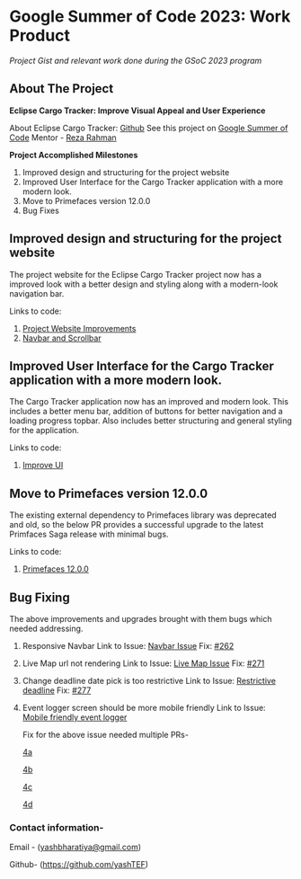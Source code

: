 # Google Summer of Code 2023: Work Product
*Project Gist and relevant work done during the GSoC 2023 program*

## About The Project

**Eclipse Cargo Tracker: Improve Visual Appeal and User Experience**

About Eclipse Cargo Tracker: [Github](https://github.com/eclipse/swtchart](https://eclipse-ee4j.github.io/cargotracker/))  
See this project on [Google Summer of Code](https://summerofcode.withgoogle.com/projects/#5104569337511936)
Mentor - [Reza Rahman](https://github.com/m-reza-rahman)

**Project Accomplished Milestones**

1. Improved design and structuring for the project website
2. Improved User Interface for the Cargo Tracker application with a more modern look.
3. Move to Primefaces version 12.0.0
4. Bug Fixes

## Improved design and structuring for the project website

The project website for the Eclipse Cargo Tracker project now has a improved look
with a better design and styling along with a modern-look navigation bar.

Links to code:
  1. [Project Website Improvements](https://github.com/eclipse-ee4j/cargotracker/pull/241)
  2. [Navbar and Scrollbar](https://github.com/eclipse-ee4j/cargotracker/pull/257)

## Improved User Interface for the Cargo Tracker application with a more modern look.

The Cargo Tracker application now has an improved and modern look.
This includes a better menu bar, addition of buttons for better navigation and a loading progress topbar.
Also includes better structuring and general styling for the application.

Links to code:
 1. [Improve UI](https://github.com/eclipse-ee4j/cargotracker/pull/260)

## Move to Primefaces version 12.0.0

The existing external dependency to Primefaces library was deprecated and old, so the below PR provides
a successful upgrade to the latest Primfaces Saga release with minimal bugs.

Links to code:
  1. [Primefaces 12.0.0](https://github.com/eclipse-ee4j/cargotracker/pull/269)

## Bug Fixing

The above improvements and upgrades brought with them bugs which needed addressing.

  1. Responsive Navbar
     Link to Issue: [Navbar Issue](https://github.com/eclipse-ee4j/cargotracker/issues/259)
     Fix: [#262](https://github.com/eclipse-ee4j/cargotracker/pull/262)
     
  2. Live Map url not rendering
     Link to Issue: [Live Map Issue](https://github.com/eclipse-ee4j/cargotracker/issues/270)
     Fix: [#271](https://github.com/eclipse-ee4j/cargotracker/pull/271)
     
  3. Change deadline date pick is too restrictive
     Link to Issue: [Restrictive deadline](https://github.com/eclipse-ee4j/cargotracker/issues/274)
     Fix: [#277](https://github.com/eclipse-ee4j/cargotracker/pull/277)
     
  4. Event logger screen should be more mobile friendly
     Link to Issue: [Mobile friendly event logger](https://github.com/eclipse-ee4j/cargotracker/issues/275)

     Fix for the above issue needed multiple PRs-
     
       [4a](https://github.com/eclipse-ee4j/cargotracker/pull/278)
     
       [4b](https://github.com/eclipse-ee4j/cargotracker/pull/279)
     
       [4c](https://github.com/eclipse-ee4j/cargotracker/pull/280)
     
       [4d](https://github.com/eclipse-ee4j/cargotracker/pull/281)
     

### Contact information-<br> 

Email - (yashbharatiya@gmail.com) <br>

Github- (https://github.com/yashTEF)
